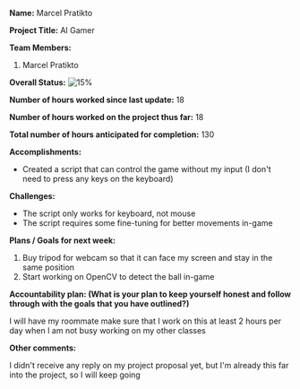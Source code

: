 **Name:** Marcel Pratikto

**Project Title:** AI Gamer

**Team Members:**
1. Marcel Pratikto

**Overall Status:**
![15%](https://progress-bar.dev/15?title=Progress)

**Number of hours worked since last update:** 18

**Number of hours worked on the project thus far:** 18

**Total number of hours anticipated for completion:** 130

**Accomplishments:**

* Created a script that can control the game without my input (I don't need to press any keys on the keyboard)

**Challenges:**

* The script only works for keyboard, not mouse
* The script requires some fine-tuning for better movements in-game

**Plans / Goals for next week:**

1. Buy tripod for webcam so that it can face my screen and stay in the same position
2. Start working on OpenCV to detect the ball in-game

**Accountability plan: (What is your plan to keep yourself honest and follow through with the goals that you have outlined?)**

I will have my roommate make sure that I work on this at least 2 hours per day when I am not busy working on my other classes

**Other comments:**

I didn't receive any reply on my project proposal yet, but I'm already this far into the project, so I will keep going